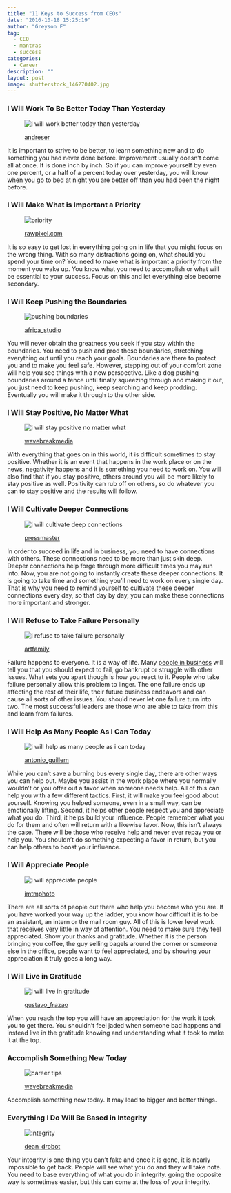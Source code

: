 ```yaml
---
title: "11 Keys to Success from CEOs"
date: "2016-10-18 15:25:19"
author: "Greyson F"
tag:
  - CEO
  - mantras
  - success
categories:
  - Career
description: ""
layout: post
image: shutterstock_146270402.jpg
---
```


### I Will Work To Be Better Today Than Yesterday

<figure aria-describedby="caption-attachment-4244" class="wp-caption alignnone" id="attachment_4244" style="width: 700px">

![i will work better today than yesterday](/posts/shutterstock_113190907.jpg)<figcaption class="wp-caption-text" id="caption-attachment-4244">[andreser](http://www.shutterstock.com/pic-113190907/stock-photo-successful-business-woman-with-arms-up-isolated-over-a-white-background.html)</figcaption></figure>

It is important to strive to be better, to learn something new and to do something you had never done before. Improvement usually doesn’t come all at once. It is done inch by inch. So if you can improve yourself by even one percent, or a half of a percent today over yesterday, you will know when you go to bed at night you are better off than you had been the night before.

### I Will Make What is Important a Priority

<figure aria-describedby="caption-attachment-4245" class="wp-caption alignnone" id="attachment_4245" style="width: 700px">

![priority](/posts/shutterstock_427091116.jpg)<figcaption class="wp-caption-text" id="caption-attachment-4245">[rawpixel.com](http://www.shutterstock.com/pic-427091116/stock-photo-prioritize-emphasize-efficiency-important-task-concept.html)</figcaption></figure>

It is so easy to get lost in everything going on in life that you might focus on the wrong thing. With so many distractions going on, what should you spend your time on? You need to make what is important a priority from the moment you wake up. You know what you need to accomplish or what will be essential to your success. Focus on this and let everything else become secondary.

### I Will Keep Pushing the Boundaries

<figure aria-describedby="caption-attachment-4246" class="wp-caption alignnone" id="attachment_4246" style="width: 700px">

![pushing boundaries](/posts/shutterstock_146270402.jpg)<figcaption class="wp-caption-text" id="caption-attachment-4246">[africa_studio](http://www.shutterstock.com/pic-146270402/stock-photo-business-training-at-office.html)</figcaption></figure>

You will never obtain the greatness you seek if you stay within the boundaries. You need to push and prod these boundaries, stretching everything out until you reach your goals. Boundaries are there to protect you and to make you feel safe. However, stepping out of your comfort zone will help you see things with a new perspective. Like a dog pushing boundaries around a fence until finally squeezing through and making it out, you just need to keep pushing, keep searching and keep prodding. Eventually you will make it through to the other side.

### I Will Stay Positive, No Matter What

<figure aria-describedby="caption-attachment-4247" class="wp-caption alignnone" id="attachment_4247" style="width: 700px">

![i will stay positive no matter what](/posts/shutterstock_299107895.jpg)<figcaption class="wp-caption-text" id="caption-attachment-4247">[wavebreakmedia](http://www.shutterstock.com/pic-299107895/stock-photo-young-business-people-in-board-room-meeting-at-the-office.html)</figcaption></figure>

With everything that goes on in this world, it is difficult sometimes to stay positive. Whether it is an event that happens in the work place or on the news, negativity happens and it is something you need to work on. You will also find that if you stay positive, others around you will be more likely to stay positive as well. Positivity can rub off on others, so do whatever you can to stay positive and the results will follow.

### I Will Cultivate Deeper Connections

<figure aria-describedby="caption-attachment-4248" class="wp-caption alignnone" id="attachment_4248" style="width: 700px">

![i will cultivate deep connections](/posts/shutterstock_125338145.jpg)<figcaption class="wp-caption-text" id="caption-attachment-4248">[pressmaster](http://www.shutterstock.com/pic-125338145/stock-photo-image-of-business-partners-discussing-documents-and-ideas-at-meeting.html)

</figcaption></figure>

In order to succeed in life and in business, you need to have connections with others. These connections need to be more than just skin deep. Deeper connections help forge through more difficult times you may run into. Now, you are not going to instantly create these deeper connections. It is going to take time and something you’ll need to work on every single day. That is why you need to remind yourself to cultivate these deeper connections every day, so that day by day, you can make these connections more important and stronger.

### I Will Refuse to Take Failure Personally

<figure aria-describedby="caption-attachment-4249" class="wp-caption alignnone" id="attachment_4249" style="width: 700px">

![i refuse to take failure personally](/posts/shutterstock_151741280.jpg)<figcaption class="wp-caption-text" id="caption-attachment-4249">[artfamily](http://www.shutterstock.com/pic-151741280/stock-photo-small-man-on-the-shoulder-screaming-to-the-ear-of-big-man.html)</figcaption></figure>

Failure happens to everyone. It is a way of life. Many [people in business](https://leadership.eckerd.edu/resources/insight/9-things-ceos-say-about-themselves/) will tell you that you should expect to fail, go bankrupt or struggle with other issues. What sets you apart though is how you react to it. People who take failure personally allow this problem to linger. The one failure ends up affecting the rest of their life, their future business endeavors and can cause all sorts of other issues. You should never let one failure turn into two. The most successful leaders are those who are able to take from this and learn from failures.

### I Will Help As Many People As I Can Today

<figure aria-describedby="caption-attachment-4250" class="wp-caption alignnone" id="attachment_4250" style="width: 700px">

![i will help as many people as i can today](/posts/shutterstock_407325712.jpg)<figcaption class="wp-caption-text" id="caption-attachment-4250">[antonio_guillem](http://www.shutterstock.com/pic-407325712/stock-photo-businesspeople-smiling-coworking-commenting-and-showing-growth-graphic-and-taking-a-business.html)</figcaption></figure>

While you can’t save a burning bus every single day, there are other ways you can help out. Maybe you assist in the work place where you normally wouldn’t or you offer out a favor when someone needs help. All of this can help you with a few different tactics. First, it will make you feel good about yourself. Knowing you helped someone, even in a small way, can be emotionally lifting. Second, it helps other people respect you and appreciate what you do. Third, it helps build your influence. People remember what you do for them and often will return with a likewise favor. Now, this isn’t always the case. There will be those who receive help and never ever repay you or help you. You shouldn’t do something expecting a favor in return, but you can help others to boost your influence.

### I Will Appreciate People

<figure aria-describedby="caption-attachment-4251" class="wp-caption alignnone" id="attachment_4251" style="width: 700px">

![i will appreciate people](/posts/shutterstock_379643950.jpg)<figcaption class="wp-caption-text" id="caption-attachment-4251">[imtmphoto](http://www.shutterstock.com/pic-379643950/stock-photo-caucasian-business-executive-praising-subordinate-by-giving-a-pat-on-the-shoulder.html)</figcaption></figure>

There are all sorts of people out there who help you become who you are. If you have worked your way up the ladder, you know how difficult it is to be an assistant, an intern or the mail room guy. All of this is lower level work that receives very little in way of attention. You need to make sure they feel appreciated. Show your thanks and gratitude. Whether it is the person bringing you coffee, the guy selling bagels around the corner or someone else in the office, people want to feel appreciated, and by showing your appreciation it truly goes a long way.

### I Will Live in Gratitude

<figure aria-describedby="caption-attachment-4252" class="wp-caption alignnone" id="attachment_4252" style="width: 700px">

![i will live in gratitude](/posts/shutterstock_269605811.jpg)<figcaption class="wp-caption-text" id="caption-attachment-4252">[gustavo_frazao](http://www.shutterstock.com/pic-269605811/stock-photo-business-man-pointing-the-text-gratitude.html)

</figcaption></figure>

When you reach the top you will have an appreciation for the work it took you to get there. You shouldn’t feel jaded when someone bad happens and instead live in the gratitude knowing and understanding what it took to make it at the top.

### Accomplish Something New Today

<figure aria-describedby="caption-attachment-4050" class="wp-caption alignnone" id="attachment_4050" style="width: 700px">

![career tips](/posts/shutterstock_299059379.jpg)<figcaption class="wp-caption-text" id="caption-attachment-4050">[wavebreakmedia](http://www.shutterstock.com/pic-299059379/stock-photo-businessman-relaxing-in-swivel-chair-in-office.html)</figcaption></figure>

Accomplish something new today. It may lead to bigger and better things.

### Everything I Do Will Be Based in Integrity

<figure aria-describedby="caption-attachment-4253" class="wp-caption alignnone" id="attachment_4253" style="width: 700px">

![integrity](/posts/shutterstock_183511178.jpg)<figcaption class="wp-caption-text" id="caption-attachment-4253">[dean_drobot](http://www.shutterstock.com/pic-183511178/stock-photo-happy-businessman-using-smartphone-at-office.html)</figcaption></figure>

Your integrity is one thing you can’t fake and once it is gone, it is nearly impossible to get back. People will see what you do and they will take note. You need to base everything of what you do in integrity. going the opposite way is sometimes easier, but this can come at the loss of your integrity.
